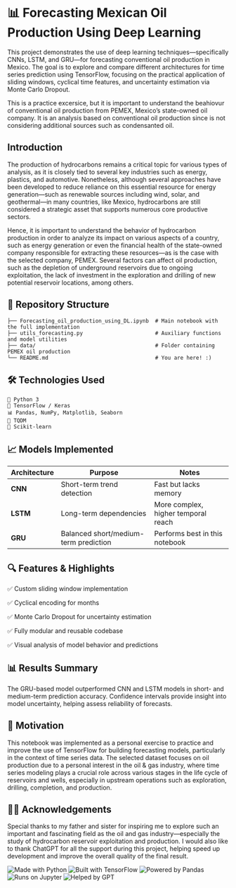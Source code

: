 #  📊 Forecasting Mexican Oil Production Using Deep Learning

This project demonstrates the use of deep learning techniques—specifically CNNs, LSTM, and GRU—for forecasting conventional oil production in Mexico. The goal is to explore and compare different architectures for time series prediction using TensorFlow, focusing on the practical application of sliding windows, cyclical time features, and uncertainty estimation via Monte Carlo Dropout.

This is a practice excersice, but it is important to understand the beahiovur of conventional oil production from PEMEX, Mexico’s state-owned oil company. It is an analysis based on conventional oil production since is not considering additional sources such as condensanted oil.

## Introduction

The production of hydrocarbons remains a critical topic for various types of analysis, as it is closely tied to several key industries such as energy, plastics, and automotive. Nonetheless, although several approaches have been developed to reduce reliance on this essential resource for energy generation—such as renewable sources including wind, solar, and geothermal—in many countries, like Mexico, hydrocarbons are still considered a strategic asset that supports numerous core productive sectors.

Hence, it is important to understand the behavior of hydrocarbon production in order to analyze its impact on various aspects of a country, such as energy generation or even the financial health of the state-owned company responsible for extracting these resources—as is the case with the selected company, PEMEX. Several factors can affect oil production, such as the depletion of underground reservoirs due to ongoing exploitation, the lack of investment in the exploration and drilling of new potential reservoir locations, among others.

## 📁 Repository Structure

```text
├── Forecasting_oil_production_using_DL.ipynb  # Main notebook with the full implementation
├── utils_forecasting.py                       # Auxiliary functions and model utilities
├── data/                                      # Folder containing PEMEX oil production
└── README.md                                  # You are here! :)
```

## 🛠️ Technologies Used

    🐍 Python 3
    🔮 TensorFlow / Keras
    📊 Pandas, NumPy, Matplotlib, Seaborn
    🔁 TQDM
    🧪 Scikit-learn

## 📈 Models Implemented

| Architecture | Purpose                              | Notes                                 |
|--------------|--------------------------------------|---------------------------------------|
| **CNN**      | Short-term trend detection           | Fast but lacks memory                 |
| **LSTM**     | Long-term dependencies               | More complex, higher temporal reach   |
| **GRU**      | Balanced short/medium-term prediction| Performs best in this notebook        |

## 🔍 Features & Highlights

✅ Custom sliding window implementation

✅ Cyclical encoding for months

✅ Monte Carlo Dropout for uncertainty estimation

✅ Fully modular and reusable codebase

✅ Visual analysis of model behavior and predictions

## 📊 Results Summary

The GRU-based model outperformed CNN and LSTM models in short- and medium-term prediction accuracy. Confidence intervals provide insight into model uncertainty, helping assess reliability of forecasts.

## 🎯 Motivation

This notebook was implemented as a personal exercise to practice and improve the use of TensorFlow for building forecasting models, particularly in the context of time series data. The selected dataset focuses on oil production due to a personal interest in the oil & gas industry, where time series modeling plays a crucial role across various stages in the life cycle of reservoirs and wells, especially in upstream operations such as exploration, drilling, completion, and production.

## 🙏🏽 Acknowledgements

Special thanks to my father and sister for inspiring me to explore such an important and fascinating field as the oil and gas industry—especially the study of hydrocarbon reservoir exploitation and production. I would also like to thank ChatGPT for all the support during this project, helping speed up development and improve the overall quality of the final result.


![Made with Python](https://img.shields.io/badge/Made%20with-Python-3776AB?logo=python&logoColor=white)
![Built with TensorFlow](https://img.shields.io/badge/Built%20with-TensorFlow-FF6F00?logo=tensorflow&logoColor=white)
![Powered by Pandas](https://img.shields.io/badge/Powered%20by-Pandas-150458?logo=pandas&logoColor=white)
![Runs on Jupyter](https://img.shields.io/badge/Runs%20on-Jupyter-F37626?logo=jupyter&logoColor=white)
![Helped by GPT](https://img.shields.io/badge/Helped%20by-ChatGPT-10a37f?logo=openai&logoColor=white)

